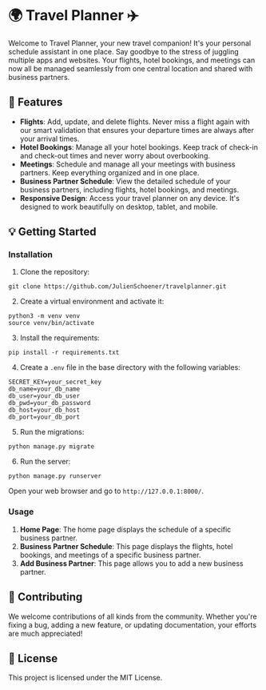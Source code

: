 # 🌍 Travel Planner ✈️

Welcome to Travel Planner, your new travel companion! It's your personal schedule assistant in one place. Say goodbye to the stress of juggling multiple apps and websites. Your flights, hotel bookings, and meetings can now all be managed seamlessly from one central location and shared with business partners. 

## 🚀 Features

- **Flights**: Add, update, and delete flights. Never miss a flight again with our smart validation that ensures your departure times are always after your arrival times.
- **Hotel Bookings**: Manage all your hotel bookings. Keep track of check-in and check-out times and never worry about overbooking.
- **Meetings**: Schedule and manage all your meetings with business partners. Keep everything organized and in one place.
- **Business Partner Schedule**: View the detailed schedule of your business partners, including flights, hotel bookings, and meetings.
- **Responsive Design**: Access your travel planner on any device. It's designed to work beautifully on desktop, tablet, and mobile.

## 💡 Getting Started

### Installation

1. Clone the repository:
```
git clone https://github.com/JulienSchoener/travelplanner.git
```

2. Create a virtual environment and activate it:
```
python3 -m venv venv
source venv/bin/activate
```

3. Install the requirements:
```
pip install -r requirements.txt
```

4. Create a `.env` file in the base directory with the following variables:
```
SECRET_KEY=your_secret_key
db_name=your_db_name
db_user=your_db_user
db_pwd=your_db_password
db_host=your_db_host
db_port=your_db_port
```

5. Run the migrations:
```
python manage.py migrate
```

6. Run the server:
```
python manage.py runserver
```

Open your web browser and go to `http://127.0.0.1:8000/`.

### Usage

1. **Home Page**: The home page displays the schedule of a specific business partner.
2. **Business Partner Schedule**: This page displays the flights, hotel bookings, and meetings of a specific business partner.
3. **Add Business Partner**: This page allows you to add a new business partner.

## 🤝 Contributing

We welcome contributions of all kinds from the community. Whether you're fixing a bug, adding a new feature, or updating documentation, your efforts are much appreciated! 

## 📜 License

This project is licensed under the MIT License. 
